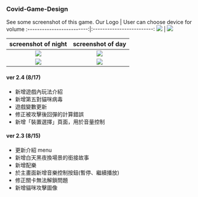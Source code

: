 ### Covid-Game-Design

See some screenshot of this game.
Our Logo                   | User can choose device for volume
:-------------------------:|:-------------------------:
![](https://github.com/Rou-Yi/Covid-Game-Design-0814/blob/main/images/LOGO1.png?raw=true) | ![](https://github.com/Rou-Yi/Covid-Game-Design-0814/blob/main/Game%20Screenshot/Screenshot%2001.png?raw=true)

 screenshot of night        |screenshot of day
 :-------------------------:|:-------------------------:
![](https://github.com/Rou-Yi/Covid-Game-Design-0814/blob/main/Game%20Screenshot/Screenshot%2002.png?raw=true) | ![](https://github.com/Rou-Yi/Covid-Game-Design-0814/blob/main/Game%20Screenshot/Screenshot%2004.png?raw=true)
![](https://github.com/Rou-Yi/Covid-Game-Design-0814/blob/main/Game%20Screenshot/Screenshot%2003.png?raw=true) | ![](https://github.com/Rou-Yi/Covid-Game-Design-0814/blob/main/Game%20Screenshot/Screenshot%2005.png?raw=true)




#### ver 2.4 (8/17)
* 新增遊戲內玩法介紹
* 新增第五對貓咪病毒
* 遊戲變數更新
* 修正被攻擊後回彈的計算錯誤
* 新增「裝置選擇」頁面，用於音量控制


#### ver 2.3 (8/15)
* 更新介紹 menu
* 新增白天黑夜換場景的銜接故事
* 新增配樂
* 於主畫面新增音樂控制按鈕(暫停、繼續播放)
* 修正關卡無法解鎖問題
* 新增貓咪攻擊圖像
